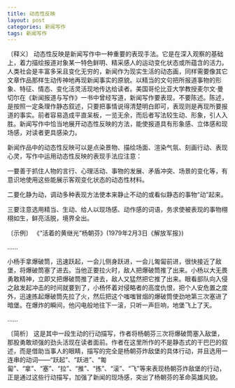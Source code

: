 ```yaml
---
title: 动态性反映
layout: post
categories: 新闻写作
tags: 新闻写作
---
```


〔释义〕 动态性反映是新闻写作中一种重要的表现手法。它是在深入观察的基础上，着力描绘报道对象某一特色鲜明、精采感人的运动变化状态或所蕴含的活力。人类社会是丰富多采且变化无穷的，新闻作为现实生活的动态画，同样需要像其它文章作品那样生动传神地再现新闻事实的原貌。以精当的文句把所报道事物的形象、特征、情态、变化活灵活现地传达给读者。美国哥伦比亚大学教授麦尔文·曼切尔在《新闻报道与写作》一书中曾经写道，新闻写作要表现，不要陈述。陈述，是按照一定条理作静态叙述，只要把事情说得清楚明白即可，表现则是再现所要报道的事实。前者容易造成平直呆板，一览无余，而后者写法较生动、形象，引人入胜。新闻写作中恰当地展开动态性反映的方法，能使报道具有形象感、立体感和现场感，对读者更具感染力。

新闻作品中的动态性反映可以是点染景物、描绘场面、渲染气氛、刻画行动、表现心灵，写作中运用动态性反映的表现手法应注意：

一要善于抓住人物的言行、心理活动、事物的发展、矛盾冲突、场景的变化等，有意识地使用这些能展示客观变化状态的动态性材料。

二要化静为动，调动多种表现方法使本来静止不动的或看似静态的事物“动”起来。

三要注意选用精当、生动、给人以现场感、动作感的词语，务求使被表现的事物栩栩如生，鲜亮活脱，境界全出。

〔示例〕 《“活着的黄继光”杨朝芬》(1979年2月3日《解放军报》)

……

小杨手拿爆破筒，迅速跃起，一会儿侧身跃进，一会儿匍匐前进，很快接近了敌堡，将爆破筒塞了进去。当他正要拉火时，敌人把爆破筒推了出来。小杨以大无畏勇敢精神，立即又把爆破筒推了进去，敌人又猛然把它推了出来。眼看部队向入侵之敌发起冲击的时间就要到了，小杨怀着对侵略者的高度仇恨，把个人安危置之度外，迅速拣起爆破筒先拉了火，然后把这个嗤嗤冒烟的爆破筒使劲地第三次塞进了暗堡。在爆炸的瞬间，他闪电般地往下一滚，只听一声巨响，地堡飞上了天。 

……

〔简析〕 这是其中一段生动的行动描写，作者将杨朝芬三次将爆破筒塞入敌堡，那股勇敢顽强的劲头活现在读者面前。作者在这里所作的不是静态式的干巴巴的叙述，而是借助当事人的眼睛，描写的完全是杨朝芬炸敌堡的具体行动，并且选用一连串的动词——“跃起”、“跃进”、“匍匐”、“拿”、“塞”、“拉”、“推”、“拣”、“滚”、“飞”等来表现杨朝芬炸敌堡的行动，正是通过这些行动描写，加强了新闻的现场感，突出了杨朝芬的革命英雄风貌。 